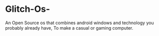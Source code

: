 # Glitch-Os-
An Open Source os that combines android windows and technology you probably already have, To make a casual or gaming computer.
